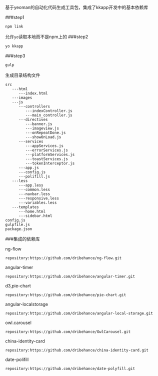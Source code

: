 基于yeoman的自动化代码生成工具包，集成了kkapp开发中的基本依赖库

###step1
```bash
npm link
```
允许```yo```读取本地而不是npm上的
###step2
```bash
yo kkapp
```
###step3
```bash
gulp
```
生成目录结构文件
```
src
   ---html
      ---index.html
   ---images
   ---js
      ---controllers
         ---indexController.js
         ---main_controller.js
      ---directives
         ---banner.js
         ---imageview.js
         ---onRepeatDone.js
         ---showOnLoad.js
      ---services
         ---appServices.js
         ---errorServices.js
         ---platformServices.js
         ---toastServices.js
         ---tokenInterceptor.js
      ---app.js
      ---config.js
      ---polifill.js
   ---less
      ---app.less
      ---common.less
      ---navbar.less
      ---responsive.less
      ---variables.less
   ---templates
      ---home.html
      ---sidebar.html
config.js
gulpfile.js
package.json
```
###集成的依赖库

ng-flow
```
repository:https://github.com/dribehance/ng-flow.git
```

angular-timer
```
repository:https://github.com/dribehance/angular-timer.git
```

d3,pie-chart
```
repository:https://github.com/dribehance/pie-chart.git 
```
angular-localstorage
```
repository:https://github.com/dribehance/angular-local-storage.git
```
owl.carousel
```
repository:https://github.com/dribehance/OwlCarousel.git
```
china-identity-card
```
repository:https://github.com/dribehance/china-identity-card.git
```
date-polifill
```
repository:https://github.com/dribehance/date-polyfill.git
```

